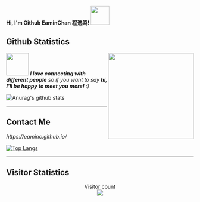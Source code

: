<strong> Hi, I'm Github EaminChan 程逸鸣! <img src="https://media.giphy.com/media/mGcNjsfWAjY5AEZNw6/giphy.gif" width="50"></strong>

## Github Statistics

<img align='right' src="[https://media.giphy.com/media/M9gbBd9nbDrOTu1Mqx/giphy.gif](https://media.giphy.com/media/tHIRLHtNwxpjIFqPdV/giphy.gif?cid=790b76115ztwswrvrwd3yry44x9inlici315s2fsxmwzhd8u&ep=v1_gifs_search&rid=giphy.gif&ct=g)" width="230">

<img src="https://media.giphy.com/media/LnQjpWaON8nhr21vNW/giphy.gif" width="60"> <em><b>I love connecting with different people</b> so if you want to say <b>hi, I'll be happy to meet you more!</b> :)</em>


![Anurag's github stats](https://github-readme-stats.vercel.app/api?username=EaminC&show_icons=true&theme=cobalt&count_private=true)

---

## Contact Me


<p><em>https://eaminc.github.io/</em></p>



[![Top Langs](https://github-readme-stats.vercel.app/api/top-langs/?username=EaminC&layout=compact)](https://github.com/anuraghazra/github-readme-stats)

---

## Visitor Statistics


<p align="center"> 
  Visitor count<br>
  <img src="https://profile-counter.glitch.me/EaminC/count.svg" />
</p>


